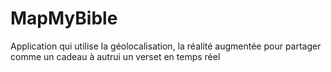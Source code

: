 # MapMyBible
Application qui utilise la géolocalisation, la réalité augmentée pour partager comme un cadeau à autrui un verset en temps réel
